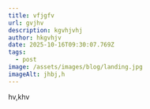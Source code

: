 ```yaml
---
title: vfjgfv
url: gvjhv
description: kgvhjvhj
author: hkgvhjv
date: 2025-10-16T09:30:07.769Z
tags:
  - post
image: /assets/images/blog/landing.jpg
imageAlt: jhbj,h
---
```

hv,khv